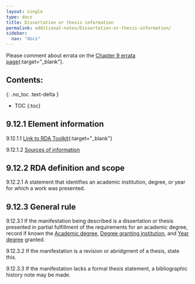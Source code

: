 ```yaml
---
layout: single
type: docs
title: Dissertation or thesis information
permalink: additional-notes/Dissertation-or-thesis-information/
sidebar:
  nav: "docs"
---
```


Please comment about errata on the [Chapter 9 errata page](https://docs.google.com/document/d/1O-4HOsrSwNPkw28P9J9SWmJv0cwGZ0DGGSfXrEWaaO0/edit#heading=h.c7d4sdfuxu2){:target="_blank"}.

## Contents:
{: .no_toc .text-delta }

- TOC
{:toc}

## 9.12.1 Element information

<a name="9.12.1.1">9.12.1.1</a> [Link to RDA Toolkit](https://beta.rdatoolkit.org/Content/Index?externalId=en-US_ala-cee24c77-b8b3-37ec-a34d-c3be11f2b504){:target="_blank"}

<a name="9.12.1.2">9.12.1.2</a> [Sources of information](/DCRMR/additional-notes/#9011-sources-of-information)

## 9.12.2 RDA definition and scope

<a name="9.12.2.1">9.12.2.1</a> A statement that identifies an academic institution, degree, or year for which a work was presented.

## 9.12.3 General rule

<a name="9.12.3.1">9.12.3.1</a> If the manifestation being described is a dissertation or thesis presented in partial fulfillment of the requirements for an academic degree, record if known the [Academic degree](/DCRMR/additional-notes/Academic-degree/), [Degree granting institution](/DCRMR/additional-notes/Degree-granting-institution/), and [Year degree](/DCRMR/additional-notes/Year-degree-granted/) granted. 

<a name="9.12.3.2">9.12.3.2</a> If the manifestation is a revision or abridgment of a thesis, state this.

<a name="9.12.3.3">9.12.3.3</a> If the manifestation lacks a formal thesis statement, a bibliographic history note may be made.
